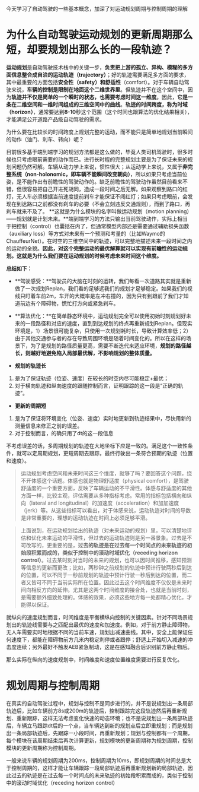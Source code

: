 今天学习了自动驾驶的一些基本概念，加深了对运动规划周期与控制周期的理解

# 为什么自动驾驶运动规划的更新周期那么短，却要规划出那么长的一段轨迹？

​		**运动规划**是自动驾驶技术栈中的关键一步，**负责把上游的孤立、异构、模糊的多方面信息整合成自洽的运动轨迹（trajectory）**；好的轨迹需要满足多方面的要求，其中最重要的方面包括**安全性（safety）和舒适性**（comfort）。对于车辆自动驾驶来说，**车辆的控制是限制在地面这个二维世界里**。但轨迹并不在这个空间中，因为**轨迹并不仅是简单的一个瞬时的状态，也需要考虑时间这一维度**。因此，**它是一条在二维空间和一维时间组成的三维空间中的曲线**。**轨迹的时间跨度，称为时域（horizon）**，通常要达到**8-10**秒这个范围（这个时间也跟算法的优化结果相关），才能满足公开道路产品级自动驾驶的需求。

为什么要在比较长的时间跨度上规划完整的运动，而不能只是简单地规划当前瞬间的动作（油门、刹车、转向）呢？

​		目前很多基于端到端学习的规划方法都是这么做的，毕竟人类司机驾驶时，很多时候也只考虑眼前需要的动作而已。进行长时程的完整规划主要是为了保证未来的规划问题仍然可解。车辆从动力学上来说，惯性很大；从运动学上来说，又属于**非完整系统（non-holonomic，即车辆不能瞬间改变朝向）**，所以如果只考虑当前位姿，是不能作出有前瞻性的驾驶动作的。缺乏前瞻性的驾驶动作虽然目前看来不错，但很容易把自己开进死胡同，造成一段时间之后无解。如果观察到路口的红灯，无人车必须根据当前速度提前刹车才能保证不闯红灯；如果只考虑眼前，会发现在到达路口之前都没有刹车的必要（不会立刻违反交通规则），而到了路口，再刹车就来不及了。
**这就是为什么模块的名字叫做运动规划（motion planning）——规划就是计划未来。**端到端学习的方法只输出当前驾驶动作，实际上相当于把控制（control）也囊括在内了，但通常模型内部还是需要通过辅助损失函数（auxiliary  loss）等方式对未来有一个预测和考量的（比如Waymo的ChauffeurNet）。在时空的三维空间中的轨迹，可以完整地描述未来一段时间之内的运动的全貌。**因此，对这个完整运动的最优解算就可以实现有前瞻性的运动规划。这就是为什么我们要在运动规划的时候考虑未来时间这个维度。**

**总结如下：**

- **驾驶感受：**驾驶员的大脑在时刻的运转，我们每看一次道路其实就是重新做了一次规划Replan，我们看的足够远我们的规划才足够稳定。如果我们的视线只盯着车前2m，车开的大概率是左冲右撞的，因为只有到跟前了我们才知道前边有个障碍物，慌忙打方向或紧急刹车。
- **算法优化：**在简单静态环境中，运动规划完全可以使用初始时刻规划好未来的一段路径和对应的速度，直到到达规划的终点再重新规划Replan。但现实环境是，1）场景很可能复杂，只使用一次规划耗时长，导致计算效率低；2）由于其他交通参与者的存在导致周围环境是随着时间变化的。所以在这样的场景下，为了是规划的路径质量更高，需要不断迭代来适应环境，**规划的路径越长，则越好地避免陷入局部最优解，不影响规划的整体质量。**

- **规划的轨迹长**

1. 是为了保证轨迹（位姿、速度）在较长的时空内尽可能稳定+最优；
2. 对于横向轨迹和纵向速度的跟随控制而言，证明跟踪的这一段是“正确的轨迹”。

- **更新的周期短**

1. 是为了保证将环境变化（位姿、速度）实时地更新到轨迹结果中，尽快用新的测量信息来修正之前的误差。
2. 对于控制而言，的确只用了dt的这一段信息

不考虑误差的话，多周期规划的轨迹在大地坐标下应是一致的。满足这个一致性条件，就可以定周期规划，更短周期去跟踪，最终行驶出一条符合预期的轨迹（位置和速度）。



> 运动规划考虑空间和未来时间这三个维度，就够了吗？要回答这个问题，绕不开体感这个话题。体感也就是物理舒适度（physical  comfort），是驾驶舒适度的一个重要方面，反映了车辆运动的不平滑性。体感与舒适度的其他方面一样，比较主观，评估需要从多种指标考虑。常用的指标包括横向和纵向（lateral and  longitudinal）的加速度（acceleration）和加加速度（jerk）等。从这些指标可以看出，对于体感来说，运动轨迹对时间的导数是非常重要的，理想的运动轨迹在时间上必须足够平滑。

> 上面说到，在运动规划给出的轨迹（对未来运动的规划）里，可以清楚地评估和优化未来运动的平滑性，但过去的运动轨迹则是另一番景象。过去是不可改写的，更重要的是，**过去的轨迹是在过去每一个时间点的未来轨迹的初始段积累而成的，类似于控制中的滚动时域优化（receding horizon  control）**。过去某时刻对当时的未来的规划，也可以因时间推移，感知预测等信息的更新而更改；比如，两秒钟之前规划的轨迹中预计行驶两秒后到达的位置，可以不同于一秒前规划的轨迹中预计行驶一秒后到达的位置，而二者又皆可不同于当前实际所在位置。因此过去这个时间维度不仅仅是未来时间向相反方向的延伸。尤其是这两个时间维度的接合处，也就是当前时刻，是需要额外细致处理的。体感的效果，必须这些地方每一处都精心优化，才能得以保证。

就纵向的速度规划而言，时间维度是平衡横纵向控制的关键因素。针对不同场景规划出的轨迹线需要与之匹配出最优的速度和加速度。例如，对于前方静止障碍物，无人车需要实时地根据不同的当前车速，规划出减速曲线。其中，安全上能保证任何速度下，都能在障碍物前方几米内稳定刹停或者跟停；舒适上开始切入减速的冲击度连续；另外最好不触发AEB紧急制动，这是在感知融合后识别前方静止物后。

那么实际在纵向的速度规划中，时间维度和速度位置维度需要进行反复优化。

# 规划周期与控制周期

在真实的自动驾驶过程中，规划与控制不是同步进行的，并不是说规划出一条局部轨迹后，比如车辆前方8s或200m的轨迹后，控制跟踪完这段轨迹然后再重新规划、重新跟踪，这样无法考虑变化快速的动态环境；也不是说规划出一条局部轨迹后，车辆立马跟踪dt后的一个点，当车辆达到新的规划点后立即重规划；而是规划出一条局部轨迹后，先跟踪一小段时间，再重新规划；规划与控制都有一个周期，每个模块在该周期结束后再次计算更新，规划模块的更新周期称为规划周期，控制模块的更新周期称为控制周期。

一般来说车辆的规划周期为200ms，控制周期为10ms，即规划周期的时间总是大于控制周期的，这样才能让车辆跟踪一段局部轨迹后再重新规划新的局部轨迹，因此过去的轨迹是在过去每一个时间点的未来轨迹的初始段积累而成的，类似于控制中的滚动时域优化（receding horizon  control）